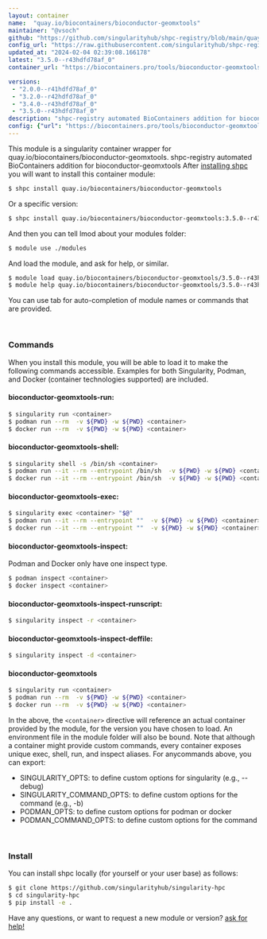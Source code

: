```yaml
---
layout: container
name:  "quay.io/biocontainers/bioconductor-geomxtools"
maintainer: "@vsoch"
github: "https://github.com/singularityhub/shpc-registry/blob/main/quay.io/biocontainers/bioconductor-geomxtools/container.yaml"
config_url: "https://raw.githubusercontent.com/singularityhub/shpc-registry/main/quay.io/biocontainers/bioconductor-geomxtools/container.yaml"
updated_at: "2024-02-04 02:39:08.166178"
latest: "3.5.0--r43hdfd78af_0"
container_url: "https://biocontainers.pro/tools/bioconductor-geomxtools"

versions:
 - "2.0.0--r41hdfd78af_0"
 - "3.2.0--r42hdfd78af_0"
 - "3.4.0--r43hdfd78af_0"
 - "3.5.0--r43hdfd78af_0"
description: "shpc-registry automated BioContainers addition for bioconductor-geomxtools"
config: {"url": "https://biocontainers.pro/tools/bioconductor-geomxtools", "maintainer": "@vsoch", "description": "shpc-registry automated BioContainers addition for bioconductor-geomxtools", "latest": {"3.5.0--r43hdfd78af_0": "sha256:6c80323014000f40f36d3452caf5fbb33f3cb032e277518505dff48f88a1f4d8"}, "tags": {"2.0.0--r41hdfd78af_0": "sha256:8d1f370ad13bb6f12719ac2030c1989a4ca60131839839763b9f9840c9573c5f", "3.2.0--r42hdfd78af_0": "sha256:278156e6b51e08f5fbef2b28e957fa4b6917b392e5b2ef8d09c21f6a0c215ef8", "3.4.0--r43hdfd78af_0": "sha256:1071851af3f5bd8223ed58909525243d24308218d4cafb1c7d571760e1c920e4", "3.5.0--r43hdfd78af_0": "sha256:6c80323014000f40f36d3452caf5fbb33f3cb032e277518505dff48f88a1f4d8"}, "docker": "quay.io/biocontainers/bioconductor-geomxtools"}
---
```


This module is a singularity container wrapper for quay.io/biocontainers/bioconductor-geomxtools.
shpc-registry automated BioContainers addition for bioconductor-geomxtools
After [installing shpc](#install) you will want to install this container module:


```bash
$ shpc install quay.io/biocontainers/bioconductor-geomxtools
```

Or a specific version:

```bash
$ shpc install quay.io/biocontainers/bioconductor-geomxtools:3.5.0--r43hdfd78af_0
```

And then you can tell lmod about your modules folder:

```bash
$ module use ./modules
```

And load the module, and ask for help, or similar.

```bash
$ module load quay.io/biocontainers/bioconductor-geomxtools/3.5.0--r43hdfd78af_0
$ module help quay.io/biocontainers/bioconductor-geomxtools/3.5.0--r43hdfd78af_0
```

You can use tab for auto-completion of module names or commands that are provided.

<br>

### Commands

When you install this module, you will be able to load it to make the following commands accessible.
Examples for both Singularity, Podman, and Docker (container technologies supported) are included.

#### bioconductor-geomxtools-run:

```bash
$ singularity run <container>
$ podman run --rm  -v ${PWD} -w ${PWD} <container>
$ docker run --rm  -v ${PWD} -w ${PWD} <container>
```

#### bioconductor-geomxtools-shell:

```bash
$ singularity shell -s /bin/sh <container>
$ podman run --it --rm --entrypoint /bin/sh  -v ${PWD} -w ${PWD} <container>
$ docker run --it --rm --entrypoint /bin/sh  -v ${PWD} -w ${PWD} <container>
```

#### bioconductor-geomxtools-exec:

```bash
$ singularity exec <container> "$@"
$ podman run --it --rm --entrypoint ""  -v ${PWD} -w ${PWD} <container> "$@"
$ docker run --it --rm --entrypoint ""  -v ${PWD} -w ${PWD} <container> "$@"
```

#### bioconductor-geomxtools-inspect:

Podman and Docker only have one inspect type.

```bash
$ podman inspect <container>
$ docker inspect <container>
```

#### bioconductor-geomxtools-inspect-runscript:

```bash
$ singularity inspect -r <container>
```

#### bioconductor-geomxtools-inspect-deffile:

```bash
$ singularity inspect -d <container>
```



#### bioconductor-geomxtools

```bash
$ singularity run <container>
$ podman run --rm  -v ${PWD} -w ${PWD} <container>
$ docker run --rm  -v ${PWD} -w ${PWD} <container>
```


In the above, the `<container>` directive will reference an actual container provided
by the module, for the version you have chosen to load. An environment file in the
module folder will also be bound. Note that although a container
might provide custom commands, every container exposes unique exec, shell, run, and
inspect aliases. For anycommands above, you can export:

 - SINGULARITY_OPTS: to define custom options for singularity (e.g., --debug)
 - SINGULARITY_COMMAND_OPTS: to define custom options for the command (e.g., -b)
 - PODMAN_OPTS: to define custom options for podman or docker
 - PODMAN_COMMAND_OPTS: to define custom options for the command

<br>

### Install

You can install shpc locally (for yourself or your user base) as follows:

```bash
$ git clone https://github.com/singularityhub/singularity-hpc
$ cd singularity-hpc
$ pip install -e .
```

Have any questions, or want to request a new module or version? [ask for help!](https://github.com/singularityhub/singularity-hpc/issues)